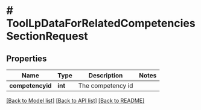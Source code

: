 # # ToolLpDataForRelatedCompetenciesSectionRequest

## Properties

Name | Type | Description | Notes
------------ | ------------- | ------------- | -------------
**competencyid** | **int** | The competency id |

[[Back to Model list]](../../README.md#models) [[Back to API list]](../../README.md#endpoints) [[Back to README]](../../README.md)
